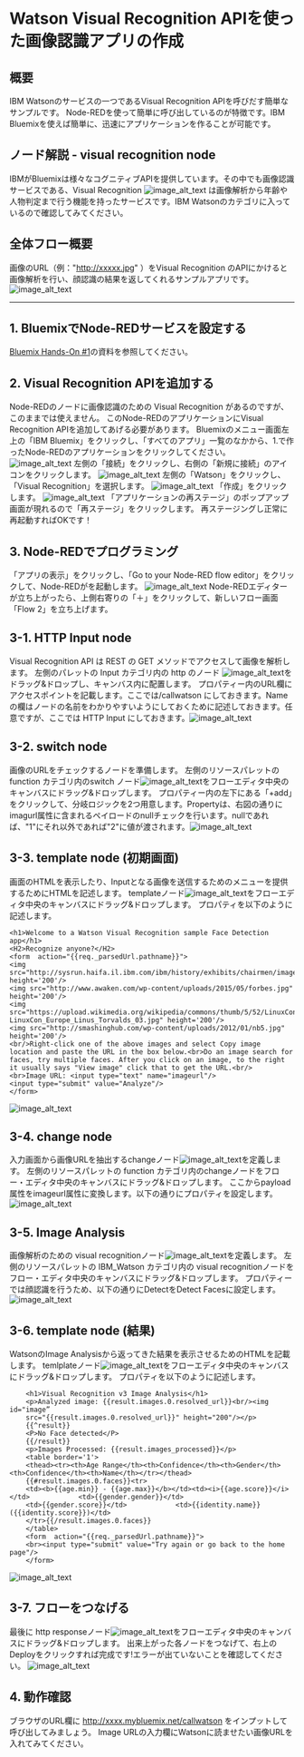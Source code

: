 # Watson Visual Recognition APIを使った画像認識アプリの作成

## 概要
IBM Watsonのサービスの一つであるVisual Recognition APIを呼びだす簡単なサンプルです。
Node-REDを使って簡単に呼び出しているのが特徴です。IBM Bluemixを使えば簡単に、迅速にアプリケーションを作ることが可能です。

## ノード解説 - visual recognition node
IBMがBluemixは様々なコグニティブAPIを提供しています。その中でも画像認識サービスである、Visual Recognition ![image_alt_text](images/visualrecognition_node.png) は画像解析から年齢や人物判定まで行う機能を持ったサービスです。IBM Watsonのカテゴリに入っているので確認してみてください。

## 全体フロー概要
画像のURL（例："http://xxxxx.jpg" ）をVisual Recognition のAPIにかけると画像解析を行い、顔認識の結果を返してくれるサンプルアプリです。
![image_alt_text](images/node_overall.png)
***
## 1. BluemixでNode-REDサービスを設定する
[Bluemix Hands-On #1](https://github.com/kifumi/visualrecognition_nodered/blob/master/20161210_1.pdf "Bluemix Hands-On #1")の資料を参照してください。

## 2. Visual Recognition APIを追加する
Node-REDのノードに画像認識のための Visual Recognition があるのですが、このままでは使えません。 このNode-REDのアプリケーションにVisual Recognition APIを追加してあげる必要があります。
Bluemixのメニュー画面左上の「IBM Bluemix」をクリックし、「すべてのアプリ」一覧のなかから、1.で作ったNode-REDのアプリケーションをクリックしてください。 
![image_alt_text](images/bluemix_apl.png) 
左側の「接続」をクリックし、右側の「新規に接続」のアイコンをクリックします。
![image_alt_text](images/bluemix_api.png) 
左側の「Watson」をクリックし、「Visual Recognition」を選択します。
![image_alt_text](images/bluemix_api2.png) 
「作成」をクリックします。
![image_alt_text](images/visualrecognition_api.png) 
「アプリケーションの再ステージ」のポップアップ画面が現れるので「再ステージ」をクリックします。
再ステージングし正常に再起動すればOKです！

## 3. Node-REDでプログラミング
「アプリの表示」をクリックし、「Go to your Node-RED flow editor」をクリックして、Node-REDがを起動します。
![image_alt_text](images/show_your_apl.png)
Node-REDエディターが立ち上がったら、上側右寄りの「＋」をクリックして、新しいフロー画面「Flow 2」を立ち上げます。

## 3-1. HTTP Input node
Visual Recognition API は REST の GET メソッドでアクセスして画像を解析します。
左側のパレットの Input カテゴリ内の http のノード ![image_alt_text](images/http_node.png)をドラッグ&ドロップし、キャンバス内に配置します。 
プロパティー内のURL欄にアクセスポイントを記載します。ここでは/callwatson にしておきます。Name の欄はノードの名前をわかりやすいようにしておくために記述しておきます。任意ですが、ここでは HTTP Input にしておきます。![image_alt_text](images/edit_http_node.png)

## 3-2. switch node
画像のURLをチェックするノードを準備します。 
左側のリソースパレットの function カテゴリ内のswitch ノード![image_alt_text](images/switch_node.png)をフローエディタ中央のキャンバスにドラッグ&ドロップします。
プロパティー内の左下にある「+add」をクリックして、分岐ロジックを2つ用意します。Propertyは、右図の通りに imagurl属性に含まれるペイロードのnullチェックを行います。nullであれば、"1"にそれ以外であれば"2"に値が渡されます。![image_alt_text](images/edit_switch_node.png)

## 3-3. template node (初期画面)
画面のHTMLを表示したり、Inputとなる画像を送信するためのメニューを提供するためにHTMLを記述します。 
templateノード![image_alt_text](images/template_node.png)をフローエディタ中央のキャンバスにドラッグ&ドロップします。
プロパティを以下のように記述します。

    <h1>Welcome to a Watson Visual Recognition sample Face Detection app</h1>
    <H2>Recognize anyone?</H2>
    <form  action="{{req._parsedUrl.pathname}}">
    <img src="http://sysrun.haifa.il.ibm.com/ibm/history/exhibits/chairmen/images/watsonsr.jpg" height='200'/> 
    <img src="http://www.awaken.com/wp-content/uploads/2015/05/forbes.jpg" height='200'/>  
    <img src="https://upload.wikimedia.org/wikipedia/commons/thumb/5/52/LinuxCon_Europe_Linus_Torvalds_03.jpg/220px-LinuxCon_Europe_Linus_Torvalds_03.jpg" height='200'/>   
    <img src="http://smashinghub.com/wp-content/uploads/2012/01/nb5.jpg" height='200'/>     
    <br/>Right-click one of the above images and select Copy image location and paste the URL in the box below.<br>Do an image search for faces, try multiple faces. After you click on an image, to the right it usually says "View image" click that to get the URL.<br/>
    <br>Image URL: <input type="text" name="imageurl"/>   
    <input type="submit" value="Analyze"/>
    </form>
  
  ![image_alt_text](images/edit_template_node.png)

## 3-4. change node
入力画面から画像URLを抽出するchangeノード![image_alt_text](images/change_node.png)を定義します。
左側のリソースパレットの function カテゴリ内のchangeノードをフロー・エディタ中央のキャンバスにドラッグ&ドロップします。 
ここからpayload属性をimageurl属性に変換します。以下の通りにプロパティを設定します。 ![image_alt_text](images/edit_change_node.png)

## 3-5. Image Analysis
画像解析のための visual recognitionノード![image_alt_text](images/visualrecognition_node.png)を定義します。
左側のリソースパレットの IBM_Watson カテゴリ内の visual recognitionノードをフロー・エディタ中央のキャンバスにドラッグ&ドロップします。 
プロパティーでは顔認識を行うため、以下の通りにDetectをDetect Facesに設定します。![image_alt_text](images/edit_visualrecognition_node.png)

## 3-6. template node (結果)
WatsonのImage Analysisから返ってきた結果を表示させるためのHTMLを記載します。
temlplateノード![image_alt_text](images/template_node.png)をフローエディタ中央のキャンバスにドラッグ&ドロップします。
プロパティを以下のように記述します。

        <h1>Visual Recognition v3 Image Analysis</h1>    
        <p>Analyzed image: {{result.images.0.resolved_url}}<br/><img id="image” 
        src="{{result.images.0.resolved_url}}" height="200"/></p>    
        {{^result}}        
        <P>No Face detected</P>    
        {{/result}}    
        <p>Images Processed: {{result.images_processed}}</p>    
        <table border='1'>        
        <thead><tr><th>Age Range</th><th>Confidence</th><th>Gender</th><th>Confidence</th><th>Name</th></tr></thead>        
        {{#result.images.0.faces}}<tr>            
        <td><b>{{age.min}} - {{age.max}}</b></td><td><i>{{age.score}}</i></td>            <td>{{gender.gender}}</td>
        <td>{{gender.score}}</td>            <td>{{identity.name}} ({{identity.score}})</td>       
        </tr>{{/result.images.0.faces}}    
        </table>    
        <form  action="{{req._parsedUrl.pathname}}">        
        <br><input type="submit" value="Try again or go back to the home page"/>    
        </form>

![image_alt_text](images/edit_template_node2.png)

## 3-7. フローをつなげる
最後に http responseノード![image_alt_text](images/http_response_node.png)をフローエディタ中央のキャンバスにドラッグ&ドロップします。
出来上がった各ノードをつなげて、右上のDeployをクリックすれば完成です!エラーが出ていないことを確認してください。 
![image_alt_text](images/node_overall2.png)

## 4. 動作確認
ブラウザのURL欄に http://xxxx.mybluemix.net/callwatson をインプットして呼び出してみましょう。 
Image URLの入力欄にWatsonに読ませたい画像URLを入れてみてください。
